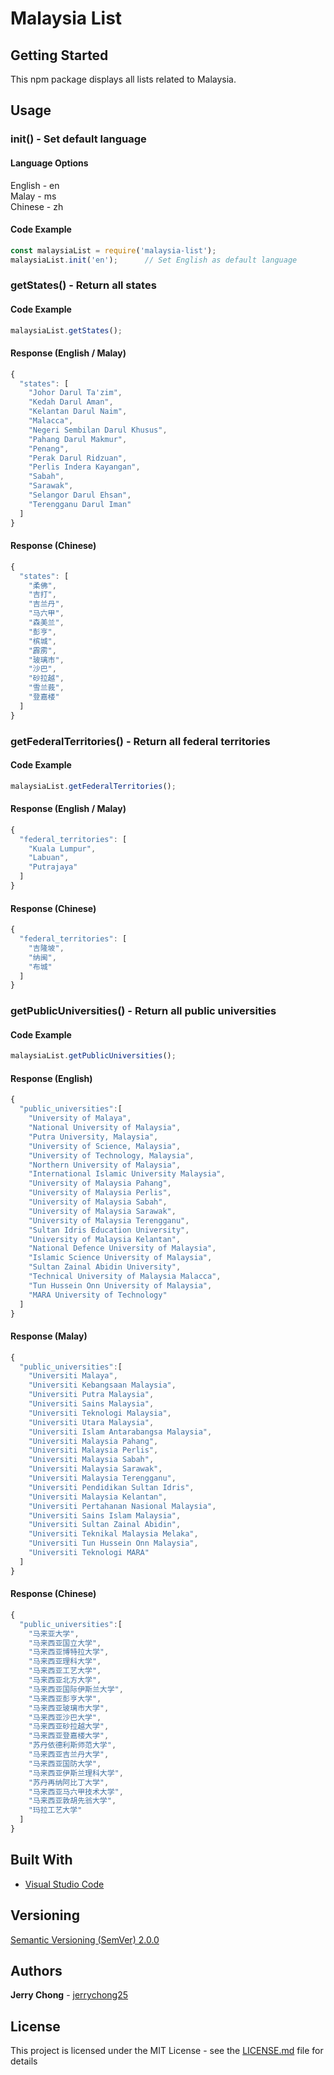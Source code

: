 # Malaysia List

## Getting Started

This npm package displays all lists related to Malaysia.

## Usage

### init() - Set default language

#### Language Options
English - en<br>
Malay - ms<br>
Chinese - zh

#### Code Example

```js
const malaysiaList = require('malaysia-list');
malaysiaList.init('en');      // Set English as default language
```

### getStates() - Return all states

#### Code Example

```js
malaysiaList.getStates();
```

#### Response (English / Malay)

```js
{
  "states": [
    "Johor Darul Ta'zim",
    "Kedah Darul Aman",
    "Kelantan Darul Naim",
    "Malacca",
    "Negeri Sembilan Darul Khusus",
    "Pahang Darul Makmur",
    "Penang",
    "Perak Darul Ridzuan",
    "Perlis Indera Kayangan",
    "Sabah",
    "Sarawak",
    "Selangor Darul Ehsan",
    "Terengganu Darul Iman"
  ]
}
```

#### Response (Chinese)

```js
{
  "states": [
    "柔佛",
    "吉打",
    "吉兰丹",
    "马六甲",
    "森美兰",
    "彭亨",
    "槟城",
    "霹雳",
    "玻璃市",
    "沙巴",
    "砂拉越",
    "雪兰莪",
    "登嘉楼"
  ]
}
```

### getFederalTerritories() - Return all federal territories

#### Code Example

```js
malaysiaList.getFederalTerritories();
```

#### Response (English / Malay)

```js
{
  "federal_territories": [
    "Kuala Lumpur",
    "Labuan",
    "Putrajaya"
  ]
}
```

#### Response (Chinese)

```js
{
  "federal_territories": [
    "吉隆坡",
    "纳闽",
    "布城"
  ]
}
```

### getPublicUniversities() - Return all public universities

#### Code Example

```js
malaysiaList.getPublicUniversities();
```

#### Response (English)

```js
{
  "public_universities":[
    "University of Malaya",
    "National University of Malaysia",
    "Putra University, Malaysia",
    "University of Science, Malaysia",
    "University of Technology, Malaysia",
    "Northern University of Malaysia",
    "International Islamic University Malaysia",
    "University of Malaysia Pahang",
    "University of Malaysia Perlis",
    "University of Malaysia Sabah",
    "University of Malaysia Sarawak",
    "University of Malaysia Terengganu",
    "Sultan Idris Education University",
    "University of Malaysia Kelantan",
    "National Defence University of Malaysia",
    "Islamic Science University of Malaysia",
    "Sultan Zainal Abidin University",
    "Technical University of Malaysia Malacca",
    "Tun Hussein Onn University of Malaysia",
    "MARA University of Technology"
  ]
}
```

#### Response (Malay)

```js
{
  "public_universities":[
    "Universiti Malaya",
    "Universiti Kebangsaan Malaysia",
    "Universiti Putra Malaysia",
    "Universiti Sains Malaysia",
    "Universiti Teknologi Malaysia",
    "Universiti Utara Malaysia",
    "Universiti Islam Antarabangsa Malaysia",
    "Universiti Malaysia Pahang",
    "Universiti Malaysia Perlis",
    "Universiti Malaysia Sabah",
    "Universiti Malaysia Sarawak",
    "Universiti Malaysia Terengganu",
    "Universiti Pendidikan Sultan Idris",
    "Universiti Malaysia Kelantan",
    "Universiti Pertahanan Nasional Malaysia",
    "Universiti Sains Islam Malaysia",
    "Universiti Sultan Zainal Abidin",
    "Universiti Teknikal Malaysia Melaka",
    "Universiti Tun Hussein Onn Malaysia",
    "Universiti Teknologi MARA"
  ]
}
```

#### Response (Chinese)

```js
{
  "public_universities":[
    "马来亚大学",
    "马来西亚国立大学",
    "马来西亚博特拉大学",
    "马来西亚理科大学",
    "马来西亚工艺大学",
    "马来西亚北方大学",
    "马来西亚国际伊斯兰大学",
    "马来西亚彭亨大学",
    "马来西亚玻璃市大学",
    "马来西亚沙巴大学",
    "马来西亚砂拉越大学",
    "马来西亚登嘉楼大学",
    "苏丹依德利斯师范大学",
    "马来西亚吉兰丹大学",
    "马来西亚国防大学",
    "马来西亚伊斯兰理科大学",
    "苏丹再纳阿比丁大学",
    "马来西亚马六甲技术大学",
    "马来西亚敦胡先翁大学",
    "玛拉工艺大学"
  ]
}
```

## Built With

* [Visual Studio Code](https://code.visualstudio.com/)

## Versioning

[Semantic Versioning (SemVer) 2.0.0](http://semver.org/)

## Authors

**Jerry Chong** - [jerrychong25](https://github.com/jerrychong25)<br>

## License

This project is licensed under the MIT License - see the [LICENSE.md](LICENSE.md) file for details